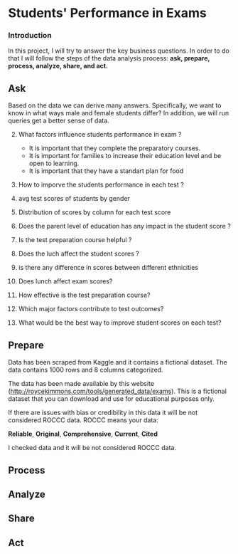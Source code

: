 
# Students' Performance in Exams

### Introduction

In this project, I will try to answer the key business questions. In order to do that I will follow the steps of the data analysis process: **ask, prepare, process, analyze, share, and act.**

## Ask

Based on the data we can derive many answers. Specifically, we want to know in what ways male and female students differ? In addition, we will run queries get a better sense of data.

2. What factors influence students performance in exam ?
	- It is important that they complete the preparatory courses.
	- It is important for families to increase their education level and be open to learning.
	- It is important that they have a standart plan for food
3. How to imporve the students performance in each test ?
4. avg test scores of students by gender
5. Distribution of scores by column for each test score
6. Does the parent level of education has any impact in the student score ?
7. Is the test preparation course helpful ?
8. Does the luch affect the student scores ?
9. is there any difference in scores between different ethnicities
10. Does lunch affect exam scores?

1. How effective is the test preparation course?
2. Which major factors contribute to test outcomes?
3. What would be the best way to improve student scores on each test?

## Prepare

Data has been scraped from Kaggle and it contains a fictional dataset. The data contains 1000 rows and 8 columns categorized.

The data has been made available by this website (http://roycekimmons.com/tools/generated_data/exams). This is a fictional dataset that you can download and use for educational purposes only.

If there are issues with bias or credibility in this data it will be not considered ROCCC data. ROCCC means your data:

**Reliable**, **Original**, **Comprehensive**, **Current**, **Cited**

I checked data and it will be not considered ROCCC data.

## Process



## Analyze



## Share



## Act






























